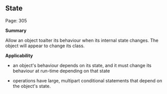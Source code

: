 ## State

Page: 305

**Summary**

Allow an object toalter its behaviour when its internal state changes. The object will appear to change its class.

**Applicability**

- an object's behaviour depends on its state, and it must change its behaviour at run-time depending on that state

- operations have large, multipart conditional statements that depend on the object's state.


